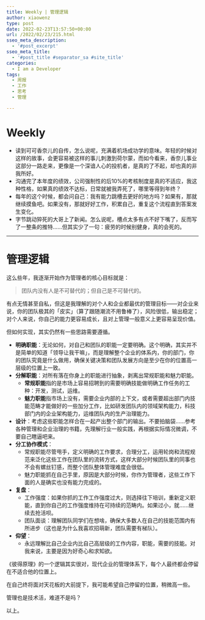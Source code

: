 ```yaml
---
title: Weekly | 管理逻辑
author: xiaowenz
type: post
date: 2022-02-23T13:57:50+00:00
url: /2022/02/23/215.html
sseo_meta_description:
  - '#post_excerpt'
sseo_meta_title:
  - '#post_title #separator_sa #site_title'
categories:
  - I am a Developer
tags:
  - 周报
  - 工作
  - 思考
  - 管理

---
```

# Weekly

  * 读到可可香奈儿的自传，怎么说呢，充满着机场成功学的意味。年轻的时候对这样的故事，会更容易被这样的事儿刺激到荷尔蒙，而如今看来，香奈儿事业这部分一路走来，更像是一个深谙人心的投机者，是真的了不起，却也真的非我所好。
  * 沟通完了本年度的绩效，公司强制性的后10%的考核制度是真的不适应，我这种性格，如果真的绩效不达标，日常就被我弄死了，哪里等得到年终？
  * 每年的这个时候，都会问自己：我有能力跳槽去更好的地方吗？如果有，那就继续摸鱼吧。如果没有，那就好好工作，积累自己，重复这个流程直到答案发生变化。
  * 字节跳动猝死的大哥上了新闻。怎么说呢，槽点太多有点不好下嘴了，反而写了一整条的推特……但其实少了一句：疲劳的时候别健身，真的会死的。

<hr class="wp-block-separator" />

# 管理逻辑

这么些年，我逐渐开始作为管理者的核心目标就是：

<blockquote class="wp-block-quote">
  <p>
    团队内没有人是不可替代的；但自己是不可替代的。
  </p>
</blockquote>

有点无情甚至自私，但这是我理解的对个人和企业都最优的管理目标——对企业来说，你的团队极其的「皮实」（算了跟随潮流不用鲁棒了），风险很低，输出稳定；对个人来说，你自己的能力更容易成长，且对上管理一般意义上更容易呈现价值。

但如何实现，其实仍然有一些思路需要遵循。

  * **明确职能**：无论如何，对自己和团队的职能一定要明确。这个明确，其实并不是简单的知道「领导让我干嘛」，而是理解整个企业的体系内，你的部门，你的团队究竟是什么做用，确保关键决策和团队发展方向是至少在你的位置高一层级的位置上一致。
  * **分解职能**：对所有落在你身上的职能进行抽象，剥离出常规职能和魅力职能。
      * **常规职能**指的是市场上容易招聘到的需要明确技能做明确工作任务的工种：开发，测试，运维。
      * **魅力职能**指市场上没有，需要企业内部的上下文，或者需要超出部门内技能范畴才能做好的一些加分工作，比如研发团队内的领域架构能力，科技部门内的企业架构能力，运维团队内的生产治理能力。
  * **设计**：考虑这些职能怎样合在一起产出整个部门的输出。不要拍脑袋……参考各种管理和企业治理的书籍，先理解行业一般实践，再根据实际情况微调，不要自己瞎逼吧来。
  * **分工协作模式**：
      * 常规职能尽管甩手，定义明确的工作要求，合理分工，运用轮岗和流程规范来泛化这些工作在团队里的流转方式，这样大部分时候团队里的同事也不会有螺丝钉感，而整个团队整体管理难度会很低。
      * 魅力职能抓在自己手里，原因是大部分时候，你作为管理者，这些工作下面的人是确实也没有能力完成的。
  * **复盘**：
      * 工作强度：如果你抓的工作工作强度过大，则选择往下培训，重新定义职能，直到你自己的工作强度维持在可持续的范畴内。如果过小，就……继续去抢活呗。
      * 团队面谈：理解团队同学们在想啥，确保大多数人在自己的技能范围内有所进步（这也是为什么我喜欢招萌新，团队需要有梯队）。
  * **仰望**：
      * 永远理解比自己企业内比自己高层级的工作内容，职能，需要的技能。对我来说，主要是因为好奇心和求知欲。

《彼得原理》的一个逻辑其实很对，现代企业的管理体系下，每个人最终都会停留在不适合他的位置上。

在自己终将面对天花板的大前提下，我可能希望自己停留的位置，稍微高一些。

管理也是技术活，难道不是吗？

以上。